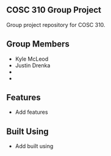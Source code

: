 ## COSC 310 Group Project

Group project repository for COSC 310.

## Group Members
- Kyle McLeod
- Justin Drenka
- 
- 

## Features
- Add features

## Built Using

- Add built using
